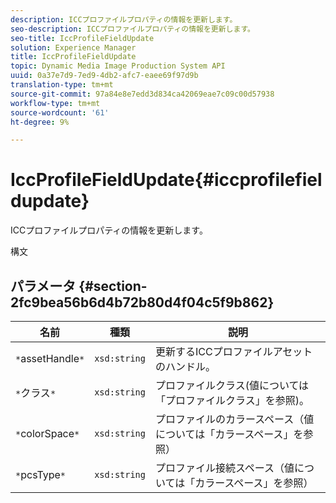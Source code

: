 ```yaml
---
description: ICCプロファイルプロパティの情報を更新します。
seo-description: ICCプロファイルプロパティの情報を更新します。
seo-title: IccProfileFieldUpdate
solution: Experience Manager
title: IccProfileFieldUpdate
topic: Dynamic Media Image Production System API
uuid: 0a37e7d9-7ed9-4db2-afc7-eaee69f97d9b
translation-type: tm+mt
source-git-commit: 97a84e8e7edd3d834ca42069eae7c09c00d57938
workflow-type: tm+mt
source-wordcount: '61'
ht-degree: 9%

---
```



# IccProfileFieldUpdate{#iccprofilefieldupdate}

ICCプロファイルプロパティの情報を更新します。

構文

## パラメータ {#section-2fc9bea56b6d4b72b80d4f04c5f9b862}

| 名前 | 種類 | 説明 |
|---|---|---|
| `*`assetHandle`*` | `xsd:string` | 更新するICCプロファイルアセットのハンドル。 |
| `*`クラス`*` | `xsd:string` | プロファイルクラス(値については「プロファイルクラス」を参照)。 |
| `*`colorSpace`*` | `xsd:string` | プロファイルのカラースペース（値については「カラースペース」を参照） |
| `*`pcsType`*` | `xsd:string` | プロファイル接続スペース（値については「カラースペース」を参照） |

